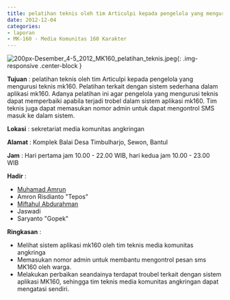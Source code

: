 ```yaml
---
title: pelatihan teknis oleh tim Articulpi kepada pengelola yang mengurusi teknis mk160. Pelatihan terkait dengan sistem sederhana dalam aplikasi mk160. Adanya pelatihan ini agar pengelola yang mengurusi teknis dapat memperbaiki apabila terjadi trobel dalam sistem aplikasi mk160. Tim teknis juga dapat memasukan nomor admin untuk dapat mengontrol SMS masuk ke dalam sistem.
date: 2012-12-04
categories:
- laporan
- MK-160 - Media Komunitas 160 Karakter
---
```


![200px-Desember_4-5_2012_MK160_pelatihan_teknis.jpeg](/uploads/200px-Desember_4-5_2012_MK160_pelatihan_teknis.jpeg){: .img-responsive .center-block }

**Tujuan** : pelatihan teknis oleh tim Articulpi kepada pengelola yang mengurusi teknis mk160. Pelatihan terkait dengan sistem sederhana dalam aplikasi mk160. Adanya pelatihan ini agar pengelola yang mengurusi teknis dapat memperbaiki apabila terjadi trobel dalam sistem aplikasi mk160. Tim teknis juga dapat memasukan nomor admin untuk dapat mengontrol SMS masuk ke dalam sistem.

**Lokasi** : sekretariat media komunitas angkringan 

**Alamat** : Komplek Balai Desa Timbulharjo, Sewon, Bantul 

**Jam** : Hari pertama jam 10.00 - 22.00 WIB, hari kedua jam 10.00 - 23.00 WIB 

**Hadir** : 
* [Muhamad Amrun](http://wiki.ciptamedia.org/wiki/Muhamad_Amrun)
* Amron Risdianto "Tepos"
* [Miftahul Abdurahman](http://wiki.ciptamedia.org/wiki/Miftahul_Abdurrakhman)
* Jaswadi
* Saryanto "Gopek"


**Ringkasan** : 
* Melihat sistem aplikasi mk160 oleh tim teknis media komunitas angkringa
* Memasukan nomor admin untuk membantu mengontrol pesan sms MK160 oleh warga.
* Melakukan perbaikan seandainya terdapat troubel terkait dengan sistem aplikasi MK160, sehingga tim teknis media komunitas angkringan dapat mengatasi sendiri.

